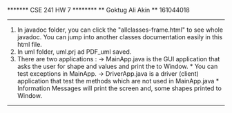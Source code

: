 ******* CSE 241 HW 7 ********
** Goktug Ali Akin
** 161044018
*****************************

1) In javadoc folder, you can click the "allclasses-frame.html" to see whole javadoc. You can jump into
another classes documentation easily in this html file.
2) In uml folder, uml.prj ad PDF_uml saved.
3) There are two applications :
	-> MainApp.java is the GUI application that asks the user for shape and values and print the to Window.
		* You can test exceptions in MainApp.
	-> DriverApp.java is a driver (client) application that test the methods which are not used in MainApp.java
		* Information Messages will print the screen and, some shapes printed to Window.
*****************************
